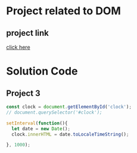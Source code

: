 # Project related to DOM

## project link 
[click here](https://grocoder.com)

# Solution Code 

## Project 3

```javascript
const clock = document.getElementById('clock');
// document.querySelector('#clock');

setInterval(function(){
  let date = new Date();
  clock.innerHTML = date.toLocaleTimeString();

}, 1000);
```